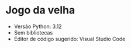 # Jogo da velha

- Versão Python: 3.12
- Sem bibliotecas
- Editor de código sugerido: Visual Studio Code
